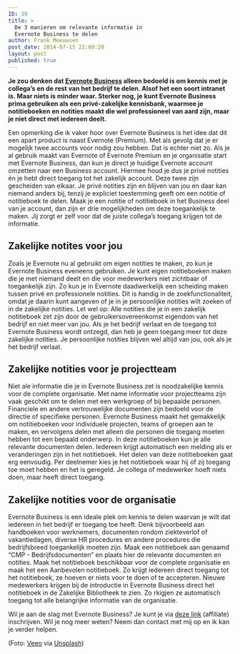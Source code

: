 ```yaml
---
ID: 39
title: >
  De 3 manieren om relevante informatie in
  Evernote Business te delen
author: Frank Meeuwsen
post_date: 2014-07-15 22:00:20
layout: post
published: true
---
```

<strong>Je zou denken dat <a href="http://evernote.com/business">Evernote Business</a> alleen bedoeld is om kennis met je collega’s en de rest van het bedrijf te delen. Alsof het een soort intranet is. Maar niets is minder waar. Sterker nog, je kunt Evernote Business prima gebruiken als een privé-zakelijke kennisbank, waarmee je notitieboeken en notities maakt die wel professioneel van aard zijn, maar je niet direct met iedereen deelt.</strong>

<!--more-->

Een opmerking die ik vaker hoor over Evernote Business is het idee dat dit een apart product is naast Evernote (Premium). Met als gevolg dat je er mogelijk twee accounts voor nodig zou hebben. Dat is echter niet zo. Als je al gebruik maakt van Evernote of Evernote Premium en je organisatie start met Evernote Business, dan kun je direct je huidige Evernote account omzetten naar een Business account. Hiermee houd je dus je privé notities én je hebt direct toegang tot het zakelijk account. Deze twee zijn gescheiden van elkaar. Je privé notities zijn en blijven van jou en daar kan niemand anders bij, tenzij je expliciet toestemming geeft om een notitie of notitieboek te delen. Maak je een notitie of notitieboek in het Business deel van je account, dan zijn er drie mogelijkheden om deze toegankelijk te maken. Jij zorgt er zelf voor dat de juiste collega’s toegang krijgen tot de informatie.

<h2 id="zakelijkenotitesvoorjou">Zakelijke notites voor jou</h2>

Zoals je Evernote nu al gebruikt om eigen notities te maken, zo kun je Evernote Business eveneens gebruiken. Je kunt eigen notitieboeken maken die je met niemand deelt en die voor medewerkers niet zichtbaar of toegankelijk zijn. Zo kun je in Evernote daadwerkelijk een scheiding maken tussen privé en professionele notities. Dit is handig in de zoekfunctionaliteit, omdat je daarin kunt aangeven of je in je persoonlijke notities wilt zoeken of in de zakelijke notities.
Let wel op: Alle notities die je in een zakelijk notitieboek zet zijn door de gebruikersovereenkomst eigendom van het bedrijf en niet meer van jou. Als je het bedrijf verlaat en de toegang tot Evernote Business wordt ontzegd, dan heb je geen toegang meer tot deze zakelijke notities. Je persoonlijke notities blijven wel altijd van jou, ook als je het bedrijf verlaat.

<h2 id="zakelijkenotitiesvoorjeprojectteam">Zakelijke notities voor je projectteam</h2>

Niet ale informatie die je in Evernote Business zet is noodzakelijke kennis voor de complete organisatie. Met name informatie voor projectteams zijn vaak geschikt om te delen met een werkgroep of bij bepaalde personen. Financiele en andere vertrouwelijke documenten zijn bedoeld voor de directie of specifieke personen. Evernote Business maakt het gemakkelijk om notitieboeken voor individuele projecten, teams of groepen aan te maken, en vervolgens delen met alleen die personen die toegang moeten hebben tot een bepaald onderwerp. In deze notitieboeken kun je alle relevante documenten delen. Iedereen krijgt automatisch een melding als er veranderingen zijn in het notitieboek. Het delen van deze notitieboeken gaat erg eenvoudig. Per deelnemer kies je het notitieboek waar hij of zij toegang toe moet hebben en het is geregeld. Je collega of medewerker hoeft niets doen, maar heeft direct toegang.

<h2 id="zakelijkenotitiesvoordeorganisatie">Zakelijke notities voor de organisatie</h2>

Evernote Business is een ideale plek om kennis te delen waarvan je wilt dat iedereen in het bedrijf er toegang toe heeft. Denk bijvoorbeeld aan handboeken voor werknemers, documenten rondom ziekteverlof of vakantiedagen, diverse HR procedures en andere procedures die bedrijfsbreed toegankelijk moeten zijn.
Maak een notitieboek aan genaamd “CMP - Bedrijfsdocumenten” en plaats hier de relevante documenten en notities. Maak het notitieboek beschikbaar voor de complete organisatie en maak het een Aanbevolen notitieboek. Zo krijgt iedereen direct toegang tot het notitieboek, ze hoeven er niets voor te doen of te accepteren. Nieuwe medewerkers krijgen bij de introductie in Evernote Business direct het notitieboek in de Zakelijke Bibliotheek te zien. Zo rkigjen ze automatisch toegang tot alle belangrijke informatie van de organisatie.

Wil je aan de slag met Evernote Business? Je kunt je via <a href="https://www.evernote.com/referral/Registration.action?uid=31535&amp;sig=92672af62ced9b98f7b565551ca01720">deze link</a> (affiliate) inschrijven. Wil je nog meer weten? Neem dan contact met mij op en ik kan je verder helpen.

(Foto: <a href="https://dribbble.com/veeo">Veeo</a> via <a href="http://unsplash.com/">Unsplash</a>)
